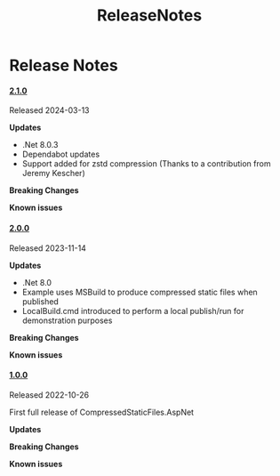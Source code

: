 ﻿---
uid: A.ReleaseNotes
title: ReleaseNotes
---
# Release Notes


#### [2.1.0](https://github.com/Material-Blazor/CompressedStaticFiles.AspNet/tree/2.1.0)

Released 2024-03-13

**Updates**
- .Net 8.0.3
- Dependabot updates
- Support added for zstd compression (Thanks to a contribution from Jeremy Kescher)

**Breaking Changes**

**Known issues**

#### [2.0.0](https://github.com/Material-Blazor/CompressedStaticFiles.AspNet/tree/2.0.0)

Released 2023-11-14

**Updates**
- .Net 8.0
- Example uses MSBuild to produce compressed static files when published
- LocalBuild.cmd introduced to perform a local publish/run for demonstration purposes

**Breaking Changes**

**Known issues**

#### [1.0.0](https://github.com/Material-Blazor/CompressedStaticFiles.AspNet/tree/1.0.0)

Released 2022-10-26

First full release of CompressedStaticFiles.AspNet

**Updates**

**Breaking Changes**

**Known issues**
